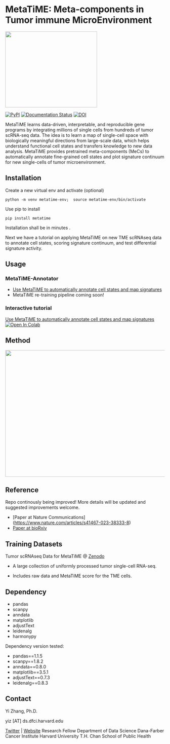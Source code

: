 # MetaTiME: Meta-components in Tumor immune MicroEnvironment 
<p align="left"><img src="https://raw.githubusercontent.com/yi-zhang/MetaTiME/main/docs/source/_static/img/logo.png" width="290" height="240"></p>

[![PyPI](https://img.shields.io/pypi/v/metatime.svg)](https://pypi.org/project/metatime/)
[![Documentation Status](https://readthedocs.org/projects/metatime/badge/?version=latest)](https://metatime.readthedocs.io/en/latest/?badge=latest)
[![DOI](https://zenodo.org/badge/DOI/10.5281/zenodo.7410180.svg)](https://doi.org/10.5281/zenodo.7410180)

MetaTiME learns data-driven, interpretable, and reproducible gene programs by integrating millions of single cells from hundreds of tumor scRNA-seq data. The idea is to learn a map of single-cell space with biologically meaningful directions from large-scale data, which helps understand functional cell states and transfers knowledge to new data analysis. MetaTiME provides pretrained meta-components (MeCs) to automatically annotate fine-grained cell states and plot signature continuum for new single-cells of tumor microenvironment. 

## Installation

Create a new virtual env and activate (optional)

`python -m venv metatime-env; 
source metatime-env/bin/activate`

Use pip to install

`pip install metatime`

Installation shall be in minutes .

Next we have a tutorial on applying MetaTiME on new TME scRNAseq data to annotate cell states, scoring signature continuum, and test differential signature activity.

## Usage
### MetaTiME-Annotator
 - [Use MetaTiME to automatically annotate cell states and map signatures](https://github.com/yi-zhang/MetaTiME/blob/main/docs/notebooks/metatime_annotator.ipynb)
 - MetaTiME re-training pipeline coming soon!
 
### Interactive tutorial
[Use MetaTiME to automatically annotate cell states and map signatures ![Open In Colab](https://colab.research.google.com/assets/colab-badge.svg)](https://colab.research.google.com/github/yi-zhang/MetaTiME/blob/main/docs/notebooks/metatime_annotator.ipynb)

## Method 
<p align="left"><img src="https://raw.githubusercontent.com/yi-zhang/MetaTiME/main/docs/source/_static/img/fig1.png" width="700" height="400"></p>
 

## Reference
Repo continously being improved! More details will be updated and suggested improvements welcome. 

- [Paper at Nature Communications] (https://www.nature.com/articles/s41467-023-38333-8)
- [Paper at bioRxiv](https://www.biorxiv.org/content/10.1101/2022.08.05.502989v1)


## Training Datasets

Tumor scRNAseq Data for MetaTiME @ [Zenodo](https://zenodo.org/record/7410180)

- A large collection of uniformly processed tumor single-cell RNA-seq. 

- Includes raw data and MetaTiME score for the TME cells.

## Dependency

- pandas
- scanpy
- anndata
- matplotlib
- adjustText
- leidenalg
- harmonypy

Dependency version tested:
- pandas==1.1.5
- scanpy==1.8.2
- anndata==0.8.0
- matplotlib==3.5.1
- adjustText==0.7.3
- leidenalg==0.8.3

## Contact


Yi Zhang, Ph.D.

yiz [AT] ds.dfci.harvard.edu

[Twitter](https://twitter.com/Wings7Spread) |  [Website](https://yi-zhang.github.io/)
Research Fellow
Department of Data Science
Dana-Farber Cancer Institute
Harvard University T.H. Chan School of Public Health



